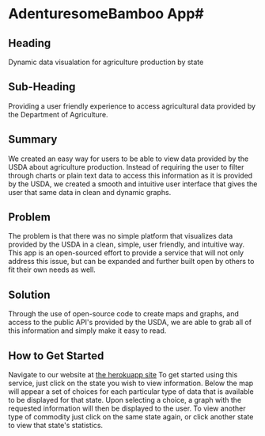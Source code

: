 # AdenturesomeBamboo App#
 
## Heading ##
Dynamic data visualation for agriculture production by state

## Sub-Heading ##
Providing a user friendly experience to access agricultural data provided by the Department of Agriculture. 

## Summary ##

We created an easy way for users to be able to view data provided by the USDA about agriculture production. Instead of requiring the user to filter through charts or plain text data to access this information as it is provided by the USDA, we created a smooth and intuitive user interface that gives the user that same data in clean and dynamic graphs.

## Problem ##

The problem is that there was no simple platform that visualizes data provided by the USDA in a clean, simple, user friendly, and intuitive way. This app is an open-sourced effort to provide a service that will not only address this issue, but can be expanded and further built open by others to fit their own needs as well.

## Solution ##

Through the use of open-source code to create maps and graphs, and access to the public API's provided by the USDA, we are able to grab all of this information and simply make it easy to read.  

## How to Get Started ##
Navigate to our website at [the herokuapp site](https://stark-dawn-4888.herokuapp.com)
To get started using this service, just click on the state you wish to view information. Below the map will appear a set of choices for each particular type of data that is available to be displayed for that state. Upon selecting a choice, a graph with the requested information will then be displayed to the user. To view another type of commodity just click on the same state again, or click another state to view that state's statistics.
